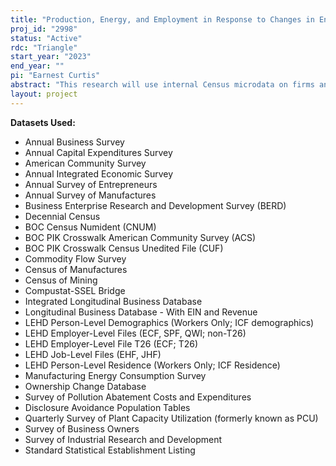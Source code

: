```yaml
---
title: "Production, Energy, and Employment in Response to Changes in Energy Costs, Environmental Factors, and the Business Environment"
proj_id: "2998"
status: "Active"
rdc: "Triangle"
start_year: "2023"
end_year: ""
pi: "Earnest Curtis"
abstract: "This research will use internal Census microdata on firms and workers to produce population estimates that investigate two broad sets of questions: (1) How do plants adjust output and employment in response to changes in the business environment, changes in environmental and energy prices and other shocks; Which types of workers are impacted by these adjustments and do firms shift employment and output from plants located in a region that receives a negative environmental or input cost shock to plants located in regions that did not receive the shock? (2) What firm, plant and manager characteristics correlate with plant and worker outcomes such as energy intensity, pollution intensity, productivity and earnings?"
layout: project
---
```


**Datasets Used:**

  - Annual Business Survey 
  - Annual Capital Expenditures Survey 
  - American Community Survey 
  - Annual Integrated Economic Survey 
  - Annual Survey of Entrepreneurs 
  - Annual Survey of Manufactures 
  - Business Enterprise Research and Development Survey (BERD) 
  - Decennial Census 
  - BOC Census Numident (CNUM) 
  - BOC PIK Crosswalk American Community Survey (ACS) 
  - BOC PIK Crosswalk Census Unedited File (CUF) 
  - Commodity Flow Survey 
  - Census of Manufactures 
  - Census of Mining 
  - Compustat-SSEL Bridge 
  - Integrated Longitudinal Business Database 
  - Longitudinal Business Database - With EIN and Revenue 
  - LEHD Person-Level Demographics (Workers Only; ICF demographics) 
  - LEHD Employer-Level Files (ECF, SPF, QWI; non-T26) 
  - LEHD Employer-Level File T26 (ECF; T26) 
  - LEHD Job-Level Files (EHF, JHF) 
  - LEHD Person-Level Residence (Workers Only; ICF Residence) 
  - Manufacturing Energy Consumption Survey 
  - Ownership Change Database 
  - Survey of Pollution Abatement Costs and Expenditures 
  - Disclosure Avoidance Population Tables 
  - Quarterly Survey of Plant Capacity Utilization (formerly known as PCU) 
  - Survey of Business Owners 
  - Survey of Industrial Research and Development 
  - Standard Statistical Establishment Listing 

